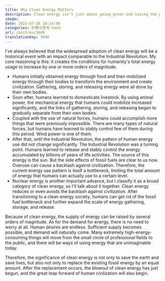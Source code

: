 ```yaml
---
title: Why Clean Energy Matters
description: Clean energy isn't just about going green and saving the planet. It's way bigger than that.
image: 
date: 2023-07-28 10:24:00
categories: 折腾与思考-Geek
url: /post/en/3640
translationKey: 3640
---
```


I've always believed that the widespread adoption of clean energy will be a historical event with an impact comparable to the Industrial Revolution. My core reasoning is this: it creates the conditions for humanity's total energy usage to increase by one or more orders of magnitude.

- Humans initially obtained energy through food and then mobilized energy through their bodies to transform the environment and create civilization. Gathering, storing, and releasing energy were all done by their own bodies.
- Soon after, humans learned to domesticate livestock. By using animal power, the mechanical energy that humans could mobilize increased significantly, and the links of gathering, storing, and releasing began to gradually separate from their own bodies.
- Coupled with the use of natural forces, humans could accomplish more things that were previously impossible. There are many types of natural forces, but humans have learned to stably control few of them during this period. Wind power is one of them.
- After that, until the Industrial Revolution, the pattern of human energy use did not change significantly. The Industrial Revolution was a turning point. Humans learned to release and stably control the energy accumulated by billions of years of life activities. The source of this energy is the sun. But the side effects of fossil fuels are clear to us now. Overuse can cause a backlash against civilization. Therefore, the current energy use pattern is itself a bottleneck, limiting the total amount of energy that humans can actually use to a certain level.
- Nuclear energy is another important advance, but I classify it as a broad category of clean energy, so I'll talk about it together. Clean energy reduces or even avoids the backlash against civilization. After transitioning to a clean energy society, humans can get rid of the fossil fuel bottleneck and further expand the scale of energy gathering, storage, and release.

Because of clean energy, the supply of energy can be raised by several orders of magnitude. As for the demand for energy, there is no need to worry at all. Human desires are endless. Sufficient supply becomes possible, and demand will naturally come. Many extremely high-energy-consuming things will move from the small circle of professional fields to the public, and there will be ways of using energy that are unimaginable today.

Therefore, the significance of clean energy is not only to save the earth and save lives, but also not only to replace the existing fossil energy by an equal amount. After the replacement occurs, the blowout of clean energy has just begun, and the great leap forward of human civilization will also begin.
